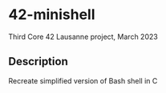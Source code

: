 # 42-minishell
Third Core 42 Lausanne project, March 2023
## Description
Recreate simplified version of Bash shell in C
